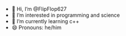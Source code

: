 - 👋 Hi, I’m @FlipFlop627
- 👀 I’m interested in programming and science
- 🌱 I’m currently learning c++
- 😄 Pronouns: he/him

<!---
FlipFlop627/FlipFlop627 is a ✨ special ✨ repository because its `README.md` (this file) appears on your GitHub profile.
You can click the Preview link to take a look at your changes.
--->
